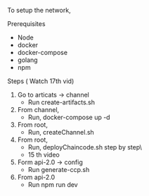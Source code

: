 To setup the network,

Prerequisites

- Node
- docker
- docker-compose
- golang
- npm

Steps ( Watch 17th vid)

1. Go to articats -> channel
   - Run create-artifacts.sh
2. From channel,
   - Run, docker-compose up -d
3. From root,
   - Run, createChannel.sh
4. From root,
   - Run, deployChaincode.sh step by step\
   - 15 th video
5. Form api-2.0 -> config
   - Run generate-ccp.sh
6. From api-2.0
   - Run npm run dev
